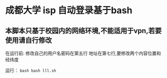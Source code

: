 # 成都大学 isp 自动登录基于bash

## 本脚本只基于校园内的网络环境,不能适用于vpn,若要使用请自行修改

在运行前:
	修改自己的用户名密码在第五行
	地址在第七行,要修改两个内容位置和经纬度

运行：
	``` bash
	bash lll.sh
	```
